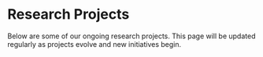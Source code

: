 # Research Projects

Below are some of our ongoing research projects. This page will be updated regularly as projects evolve and new initiatives begin.

<!-- material/tags { scope: true, include: [Project] } -->
